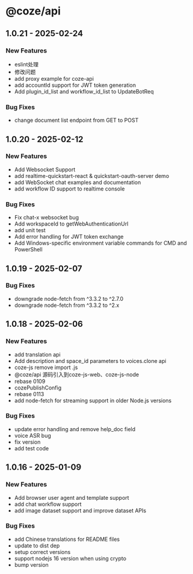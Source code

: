# @coze/api

## 1.0.21 - 2025-02-24

### New Features

- eslint处理
- 修改问题
- add proxy example for coze-api
- add accountId support for JWT token generation
- Add  plugin_id_list and workflow_id_list to UpdateBotReq

### Bug Fixes

- change document list endpoint from GET to POST


## 1.0.20 - 2025-02-12

### New Features

- Add Websocket Support
- add realtime-quickstart-react & quickstart-oauth-server demo
- add WebSocket chat examples and documentation
- add workflow ID support to realtime console

### Bug Fixes

- Fix  chat-x websocket  bug
- Add workspaceId to getWebAuthenticationUrl
- add unit test
- Add error handling for JWT token exchange
- Add Windows-specific environment variable commands for CMD and PowerShell


## 1.0.19 - 2025-02-07

### Bug Fixes

- downgrade node-fetch from ^3.3.2 to ^2.7.0
- downgrade node-fetch from ^3.3.2 to ^2.x


## 1.0.18 - 2025-02-06

### New Features

- add translation api
- Add description and space_id parameters to voices.clone api
- coze-js remove import .js
- @coze/api 源码引入到coze-js-web、coze-js-node
- rebase 0109
- cozePublishConfig
- rebase 0113
- add node-fetch for streaming support in older Node.js  versions

### Bug Fixes

- update error handling and remove help_doc field
- voice ASR bug
- fix version
- add test code


## 1.0.16 - 2025-01-09

### New Features

- Add browser user agent and template support
- add chat workflow support
- add image dataset support and improve dataset APIs

### Bug Fixes

- add Chinese translations for README files
- update to dist dep
- setup correct versions
- support nodejs 16 version when  using crypto
- bump version


